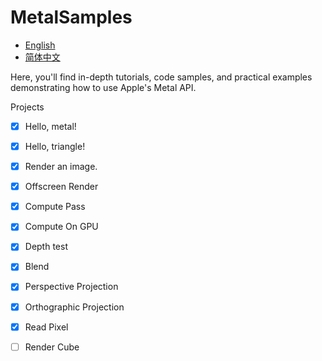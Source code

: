 # MetalSamples

- [English](README.md)
- [简体中文](README_zh-CN.md)

Here, you'll find in-depth tutorials, code samples, and practical examples demonstrating how to use Apple's Metal API.

Projects

- [x] Hello, metal!
- [x] Hello, triangle!
- [x] Render an image.
- [x] Offscreen Render
- [x] Compute Pass
- [x] Compute On GPU
- [x] Depth test
- [x] Blend
- [x] Perspective Projection
- [x] Orthographic Projection
- [x] Read Pixel
- [ ] Render Cube


